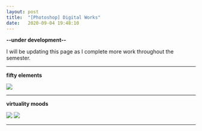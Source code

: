 ```yaml
---
layout: post
title:  "[Photoshop] Digital Works"
date:   2020-09-04 19:48:10
---
```

**--under development--**

I will be updating this page as I complete more work throughout the semester.

-----------------------------------------------------------

**fifty elements**

<img src="https://i.imgur.com/bUeaZJ7.jpg">

-----------------------------------------------------------

**virtuality moods**

<img src="https://i.imgur.com/pLGLJNM.png">

<img src="https://i.imgur.com/Qg8VrGl.png">

-----------------------------------------------------------

